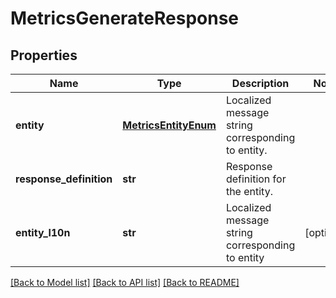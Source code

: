 # MetricsGenerateResponse

## Properties
Name | Type | Description | Notes
------------ | ------------- | ------------- | -------------
**entity** | [**MetricsEntityEnum**](MetricsEntityEnum.md) | Localized message string corresponding to entity. | 
**response_definition** | **str** | Response definition for the entity. | 
**entity_l10n** | **str** | Localized message string corresponding to entity | [optional] 

[[Back to Model list]](../README.md#documentation-for-models) [[Back to API list]](../README.md#documentation-for-api-endpoints) [[Back to README]](../README.md)


